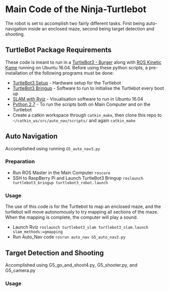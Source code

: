 # Main Code of the Ninja-Turtlebot
The robot is set to accomplish two fairly different tasks. First being auto-navigation inside an enclosed maze, second being target detection and shooting.
## TurtleBot Package Requirements
These code is meant to run in a [TurtleBot3 - Burger](http://emanual.robotis.com/docs/en/platform/turtlebot3/specifications/) along with [ROS Kinetic Kame](http://wiki.ros.org/kinetic) running on Ubuntu 16.04.
Before using these python scripts, a pre-installation of the following programs must be done:
* [TurtleBot3 Setup](http://emanual.robotis.com/docs/en/platform/turtlebot3/setup/#setup) - Hardware setup for the Turtlebot
* [TurtleBot3 Bringup](http://emanual.robotis.com/docs/en/platform/turtlebot3/bringup/#ros-1-bringup) - Software to run to initialise the Turtlebot every boot up
* [SLAM with Rviz](http://emanual.robotis.com/docs/en/platform/turtlebot3/slam/#ros-1-slam) - Visualisation software to run in Ubuntu 16.04
* [Python 2.7](https://www.python.org/download/releases/2.7/) - To run the scripts both on Main Computer and on the Turtlebot
* Create a catkin workspace through `catkin_make`, then clone this repo to `~/catkin_ws/src/auto_nav/scripts/` and again `catkin_make`

## Auto Navigation
Accomplished using running `G5_auto_nav3.py`
### Preparation
* Run ROS Master in the Main Computer
```roscore```
* SSH to RaspBerry Pi and Launch TurtleBot3 Bringup
```roslaunch turtlebot3_bringup turtlebot3_robot.launch```
### Usage
The use of this code is for the Turtlebot to map an enclosed maze, and the turtlebot will move autonomously to try mapping all sections of the maze. When the mapping is complete, the computer will play a sound.
* Launch Rviz
```roslaunch turtlebot3_slam turtlebot3_slam.launch slam_methods:=gmapping```
* Run Auto_Nav code
```rosrun auto_nav G5_auto_nav3.py```

## Target Detection and Shooting
Accomplished using G5_go_and_shoot4.py, G5_shooter.py, and G5_camera.py
### Usage
